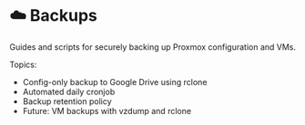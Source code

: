 # ☁️ Backups

Guides and scripts for securely backing up Proxmox configuration and VMs.

Topics:
- Config-only backup to Google Drive using rclone
- Automated daily cronjob
- Backup retention policy
- Future: VM backups with vzdump and rclone
